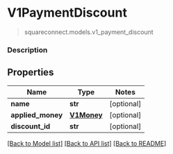 # V1PaymentDiscount
> squareconnect.models.v1_payment_discount

### Description

## Properties
Name | Type | Notes
------------ | ------------- | -------------
**name** | **str** | [optional] 
**applied_money** | [**V1Money**](V1Money.md) | [optional] 
**discount_id** | **str** | [optional] 

[[Back to Model list]](../README.md#documentation-for-models) [[Back to API list]](../README.md#documentation-for-api-endpoints) [[Back to README]](../README.md)


